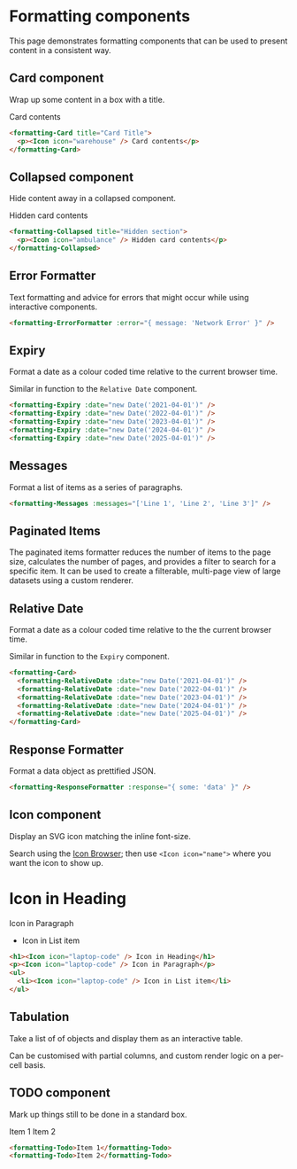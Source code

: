 # Formatting components

This page demonstrates formatting components that can be used to present content in a consistent way.

## Card component

Wrap up some content in a box with a title.

<formatting-Card title="Card Title">
  <p><Icon icon="warehouse" /> Card contents</p>
</formatting-Card>

```html
<formatting-Card title="Card Title">
  <p><Icon icon="warehouse" /> Card contents</p>
</formatting-Card>
```

## Collapsed component

Hide content away in a collapsed component.

<formatting-Collapsed title="Section title">
  <p><Icon icon="ambulance" /> Hidden card contents</p>
</formatting-Collapsed>

```html
<formatting-Collapsed title="Hidden section">
  <p><Icon icon="ambulance" /> Hidden card contents</p>
</formatting-Collapsed>
```

## Error Formatter

Text formatting and advice for errors that might occur while using interactive components.

<formatting-ErrorFormatter :error="{ message: 'Network Error' }" />

```html
<formatting-ErrorFormatter :error="{ message: 'Network Error' }" />
```

## Expiry

Format a date as a colour coded time relative to the current browser time.

Similar in function to the `Relative Date` component.

<formatting-Expiry :date="new Date('2021-04-01')" />
<formatting-Expiry :date="new Date('2022-04-01')" />
<formatting-Expiry :date="new Date('2023-04-01')" />
<formatting-Expiry :date="new Date('2024-04-01')" />
<formatting-Expiry :date="new Date('2025-04-01')" />

```html
<formatting-Expiry :date="new Date('2021-04-01')" />
<formatting-Expiry :date="new Date('2022-04-01')" />
<formatting-Expiry :date="new Date('2023-04-01')" />
<formatting-Expiry :date="new Date('2024-04-01')" />
<formatting-Expiry :date="new Date('2025-04-01')" />
```

## Messages

Format a list of items as a series of paragraphs.

<formatting-Messages :messages="['Line 1', 'Line 2', 'Line 3']" />

```html
<formatting-Messages :messages="['Line 1', 'Line 2', 'Line 3']" />
```

## Paginated Items

The paginated items formatter reduces the number of items to the page size, calculates the number of pages, and provides a filter to search for a specific item. It can be used to create a filterable, multi-page view of large datasets using a custom renderer.

<formatting-PaginatedItems :items="['Apple', 'Orange', 'Banana', 'Grape', 'Pear', 'Mango', 'Tomato', 'Carrot', 'Peas']" :pageSize="5">
  <template v-slot="{ paginatedItems }">
    <ul>
      <li v-for="item in paginatedItems" :key="item">{{ item }}</li>
    </ul>
  </template>
</formatting-PaginatedItems>

## Relative Date

Format a date as a colour coded time relative to the the current browser time.

Similar in function to the `Expiry` component.

<formatting-Card>
  <formatting-RelativeDate :date="new Date('2021-04-01')" />
  <formatting-RelativeDate :date="new Date('2022-04-01')" />
  <formatting-RelativeDate :date="new Date('2023-04-01')" />
  <formatting-RelativeDate :date="new Date('2024-04-01')" />
  <formatting-RelativeDate :date="new Date('2025-04-01')" />
</formatting-Card>

```html
<formatting-Card>
  <formatting-RelativeDate :date="new Date('2021-04-01')" />
  <formatting-RelativeDate :date="new Date('2022-04-01')" />
  <formatting-RelativeDate :date="new Date('2023-04-01')" />
  <formatting-RelativeDate :date="new Date('2024-04-01')" />
  <formatting-RelativeDate :date="new Date('2025-04-01')" />
</formatting-Card>
```

## Response Formatter

Format a data object as prettified JSON.

<formatting-ResponseFormatter :response="{ some: 'data' }" />

```html
<formatting-ResponseFormatter :response="{ some: 'data' }" />
```

## Icon component

Display an SVG icon matching the inline font-size.

Search using the [Icon Browser](./01-icon-browser.md); then use `<Icon icon="name">` where you want the icon to show up. 

<h1><Icon icon="laptop-code" /> Icon in Heading</h1>
<p><Icon icon="laptop-code" /> Icon in Paragraph</p>
<ul>
  <li><Icon icon="laptop-code" /> Icon in List item</li>
</ul>

```html
<h1><Icon icon="laptop-code" /> Icon in Heading</h1>
<p><Icon icon="laptop-code" /> Icon in Paragraph</p>
<ul>
  <li><Icon icon="laptop-code" /> Icon in List item</li>
</ul>
```

## Tabulation

Take a list of of objects and display them as an interactive table.

Can be customised with partial columns, and custom render logic on a per-cell basis.

<formatting-Tabulation :items="[
    { name: 'Apple', type: 'Fruit', qty: 30 },
    { name: 'Banana', type: 'Fruit', qty: 12 },
    { name: 'Potato', type: 'Vetagable', qty: 67 },
    { name: 'Carrot', type: 'Vegetable', qty: 134 }]" />

## TODO component

Mark up things still to be done in a standard box.

<formatting-Todo>Item 1</formatting-Todo>
<formatting-Todo>Item 2</formatting-Todo>

```html
<formatting-Todo>Item 1</formatting-Todo>
<formatting-Todo>Item 2</formatting-Todo>
```

